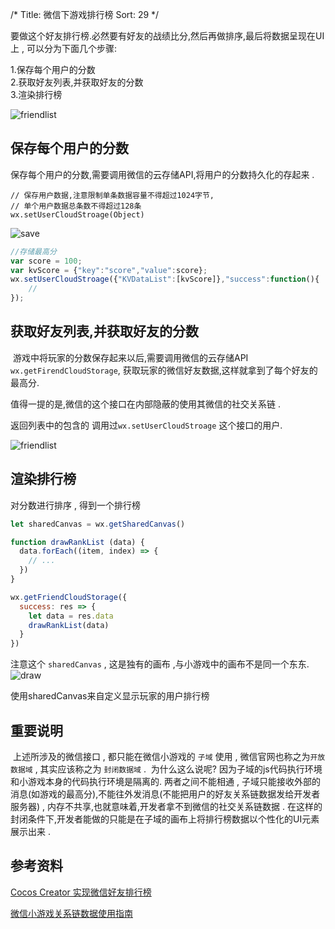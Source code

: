 /*
Title: 微信下游戏排行榜
Sort: 29
*/

要做这个好友排行榜.必然要有好友的战绩比分,然后再做排序,最后将数据呈现在UI上 , 可以分为下面几个步骤:

1.保存每个用户的分数  
2.获取好友列表,并获取好友的分数  
3.渲染排行榜    

![friendlist](http://imgs.matchvs.com/static/res/rank.jpg)

## 保存每个用户的分数

   保存每个用户的分数,需要调用微信的云存储API,将用户的分数持久化的存起来 . 
```
// 保存用户数据,注意限制单条数据容量不得超过1024字节,
// 单个用户数据总条数不得超过128条
wx.setUserCloudStroage(Object)
```

![save](http://imgs.matchvs.com/static/res/save.png)

```javascript
//存储最高分
var score = 100;
var kvScore = {"key":"score","value":score};
wx.setUserCloudStroage({"KVDataList":[kvScore]},"success":function(){
    //
});
```



## 获取好友列表,并获取好友的分数

​    游戏中将玩家的分数保存起来以后,需要调用微信的云存储API `wx.getFirendCloudStorage`, 获取玩家的微信好友数据,这样就拿到了每个好友的最高分.

   值得一提的是,微信的这个接口在内部隐蔽的使用其微信的社交关系链 . 

   返回列表中的包含的 调用过`wx.setUserCloudStroage` 这个接口的用户.

![friendlist](http://imgs.matchvs.com/static/res/friendlist.png)

## 渲染排行榜
对分数进行排序 , 得到一个排行榜
```JavaScript
let sharedCanvas = wx.getSharedCanvas()

function drawRankList (data) {
  data.forEach((item, index) => {
    // ...
  })
}

wx.getFriendCloudStorage({
  success: res => {
    let data = res.data
    drawRankList(data)
  }
})
```
  注意这个 `sharedCanvas` , 这是独有的画布 ,与小游戏中的画布不是同一个东东.
![draw](http://imgs.matchvs.com/static/res/draw.png)

  使用sharedCanvas来自定义显示玩家的用户排行榜

## 重要说明

​    上述所涉及的微信接口 , 都只能在微信小游戏的 `子域` 使用 , 微信官网也称之为`开放数据域` , 其实应该称之为 `封闭数据域` . 
​    为什么这么说呢?
​    因为子域的js代码执行环境和小游戏本身的代码执行环境是隔离的. 两者之间不能相通 , 子域只能接收外部的消息(如游戏的最高分),不能往外发消息(不能把用户的好友关系链数据发给开发者服务器) , 内存不共享,也就意味着,开发者拿不到微信的社交关系链数据 . 在这样的封闭条件下,开发者能做的只能是在子域的画布上将排行榜数据以个性化的UI元素展示出来 . 

## 参考资料

[Cocos Creator 实现微信好友排行榜](http://docs.cocos.com/creator/manual/zh/publish/publish-wechatgame-sub-domain.html)


[微信小游戏关系链数据使用指南](https://developers.weixin.qq.com/minigame/dev/tutorial/open-ability/open-data.html)
